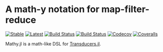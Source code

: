 # A math-y notation for map-filter-reduce

[![Stable](https://img.shields.io/badge/docs-stable-blue.svg)](https://tkf.github.io/Mathy.jl/stable)
[![Latest](https://img.shields.io/badge/docs-latest-blue.svg)](https://tkf.github.io/Mathy.jl/latest)
[![Build Status](https://travis-ci.com/tkf/Mathy.jl.svg?branch=master)](https://travis-ci.com/tkf/Mathy.jl)
[![Build Status](https://ci.appveyor.com/api/projects/status/github/tkf/Mathy.jl?svg=true)](https://ci.appveyor.com/project/tkf/Mathy-jl)
[![Codecov](https://codecov.io/gh/tkf/Mathy.jl/branch/master/graph/badge.svg)](https://codecov.io/gh/tkf/Mathy.jl)
[![Coveralls](https://coveralls.io/repos/github/tkf/Mathy.jl/badge.svg?branch=master)](https://coveralls.io/github/tkf/Mathy.jl?branch=master)

Mathy.jl is a math-like DSL for
[Transducers.jl](https://github.com/tkf/Transducers.jl).

